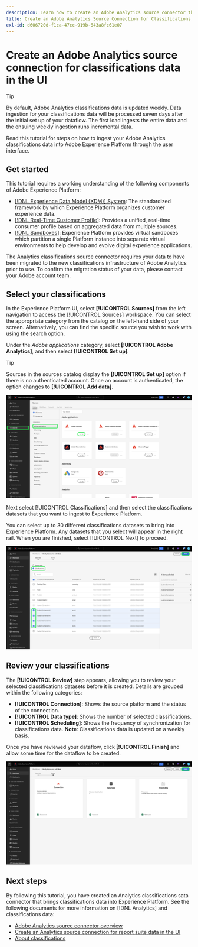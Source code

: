 ```yaml
---
description: Learn how to create an Adobe Analytics source connector the UI to bring classifications data into Adobe Experience Platform.
title: Create an Adobe Analytics Source Connection for Classifications Data in the UI
exl-id: d606720d-f1ca-47cc-919b-643a8fc61e07
---
```

# Create an Adobe Analytics source connection for classifications data in the UI

>[!TIP]
>
>By default, Adobe Analytics classifications data is updated weekly. Data ingestion for your classifications data will be processed seven days after the initial set up of your dataflow. The first load ingests the entire data and the ensuing weekly ingestion runs incremental data.

Read this tutorial for steps on how to ingest your Adobe Analytics classifications data into Adobe Experience Platform through the user interface.

## Get started

This tutorial requires a working understanding of the following components of Adobe Experience Platform:

* [[!DNL Experience Data Model (XDM)] System](../../../../../xdm/home.md): The standardized framework by which Experience Platform organizes customer experience data.
* [[!DNL Real-Time Customer Profile]](../../../../../profile/home.md): Provides a unified, real-time consumer profile based on aggregated data from multiple sources.
* [[!DNL Sandboxes]](../../../../../sandboxes/home.md): Experience Platform provides virtual sandboxes which partition a single Platform instance into separate virtual environments to help develop and evolve digital experience applications.

The Analytics classifications source connector requires your data to have been migrated to the new classifications infrastructure of Adobe Analytics prior to use. To confirm the migration status of your data, please contact your Adobe account team.

## Select your classifications

In the Experience Platform UI, select **[!UICONTROL Sources]** from the left navigation to access the [!UICONTROL Sources] workspace. You can select the appropriate category from the catalog on the left-hand side of your screen. Alternatively, you can find the specific source you wish to work with using the search option.

Under the *Adobe applications* category, select **[!UICONTROL Adobe Analytics]**, and then select **[!UICONTROL Set up]**.

>[!TIP]
>
>Sources in the sources catalog display the **[!UICONTROL Set up]** option if there is no authenticated account. Once an account is authenticated, the option changes to **[!UICONTROL Add data]**.

![The sources catalog in the Experience Platform UI with the Adobe Analytics source selected.](../../../../images/tutorials/create/classifications/catalog.png)

Next select [!UICONTROL Classifications] and then select the classifications datasets that you want to ingest to Experience Platform.

You can select up to 30 different classifications datasets to bring into Experience Platform. Any datasets that you select will appear in the right rail. When you are finished, select [!UICONTROL Next] to proceed.

![The classifications page with several classifications datasets selected.](../../../../images/tutorials/create/classifications/select.png)

## Review your classifications

The **[!UICONTROL Review]** step appears, allowing you to review your selected classifications datasets before it is created. Details are grouped within the following categories:

* **[!UICONTROL Connection]**: Shows the source platform and the status of the connection.
* **[!UICONTROL Data type]**: Shows the number of selected classifications.
* **[!UICONTROL Scheduling]**: Shows the frequency of synchronization for classifications data. **Note**: Classifications data is updated on a weekly basis.

Once you have reviewed your dataflow, click **[!UICONTROL Finish]** and allow some time for the dataflow to be created.

![The review page for Adobe Analytics classifications data.](../../../../images/tutorials/create/classifications/review.png)

## Next steps

By following this tutorial, you have created an Analytics classifications sata connector that brings classifications data into Experience Platform. See the following documents for more information on [!DNL Analytics] and classifications data:

* [Adobe Analytics source connector overview](../../../../connectors/adobe-applications/analytics.md)
* [Create an Analytics source connection for report suite data in the UI](./analytics.md)
* [About classifications](https://experienceleague.adobe.com/docs/analytics/components/classifications/c-classifications.html)
